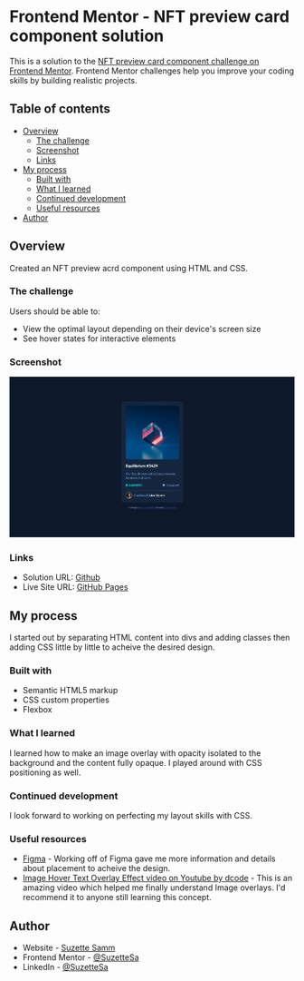 # Frontend Mentor - NFT preview card component solution

This is a solution to the [NFT preview card component challenge on Frontend Mentor](https://www.frontendmentor.io/challenges/nft-preview-card-component-SbdUL_w0U). Frontend Mentor challenges help you improve your coding skills by building realistic projects. 

## Table of contents

- [Overview](#overview)
  - [The challenge](#the-challenge)
  - [Screenshot](#screenshot)
  - [Links](#links)
- [My process](#my-process)
  - [Built with](#built-with)
  - [What I learned](#what-i-learned)
  - [Continued development](#continued-development)
  - [Useful resources](#useful-resources)
- [Author](#author)


## Overview

Created an NFT preview acrd component using HTML and CSS.

### The challenge

Users should be able to:

- View the optimal layout depending on their device's screen size
- See hover states for interactive elements

### Screenshot

![nft project screencap](images/nft-project-complete.png)

### Links

- Solution URL: [Github](https://github.com/SuzetteSa/fem-nft-preview-project)
- Live Site URL: [GitHub Pages]( https://suzettesa.github.io/fem-nft-preview-project/)

## My process

I started out by separating HTML content into divs and adding classes then adding CSS little by little to acheive the desired design.

### Built with

- Semantic HTML5 markup
- CSS custom properties
- Flexbox

### What I learned

I learned how to make an image overlay with opacity isolated to the background and the content fully opaque. I played around with CSS positioning as well.

### Continued development

I look forward to working on perfecting my layout skills with CSS.


### Useful resources

- [Figma](https://www.figma.com/) - Working off of Figma gave me more information and details about placement to acheive the design.
- [Image Hover Text Overlay Effect video on Youtube by dcode](https://www.youtube.com/watch?v=exb2ab72Xhs) - This is an amazing video which helped me finally understand Image overlays. I'd recommend it to anyone still learning this concept.


## Author

- Website - [Suzette Samm](https://www.suzettesamm.com)
- Frontend Mentor - [@SuzetteSa](https://www.frontendmentor.io/profile/SuzetteSa)
- LinkedIn - [@SuzetteSa](https://www.linkedin.com/in/suzette-samm/)
